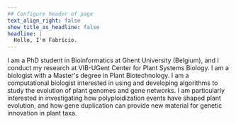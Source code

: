```yaml
---
## Configure header of page
text_align_right: false
show_title_as_headline: false
headline: |
  Hello, I'm Fabrício.
---
```


<!-- this is a subheadline -->

I am a PhD student in Bioinformatics at Ghent University (Belgium), and I conduct my research at VIB-UGent Center for Plant Systems Biology. I am a biologist with a Master's degree in Plant Biotechnology. I am a computational biologist interested in using and developing algorithms to study the evolution of plant genomes and gene networks. I am particularly interested in investigating how polyploidization events have shaped plant evolution, and how gene duplication can provide new material for genetic innovation in plant taxa.

